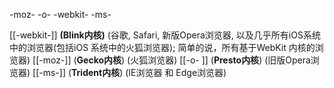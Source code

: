 -moz-
-o-
-webkit-
-ms-

[[-webkit-]] **(Blink内核)**
(谷歌, Safari, 新版Opera浏览器, 以及几乎所有iOS系统中的浏览器(包括iOS 系统中的火狐浏览器); 简单的说，所有基于WebKit 内核的浏览器)
[[-moz-]] (**Gecko内核**)
(火狐浏览器) 
[[-o- ]] (**Presto内核**)
(旧版Opera浏览器)
[[-ms-]] (**Trident内核**)
(IE浏览器 和 Edge浏览器)